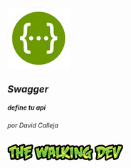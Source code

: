 <section data-background="/resources/robot-desktop.png">

![alt text](/resources/swagger-logo.png "Logo Swagger")

# *__Swagger__*
##### define tu api

###### por David Calleja

![alt text](/resources/twd_logo_only.png "the walking dev logo")